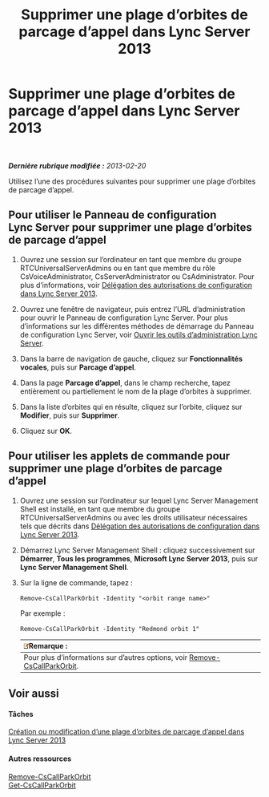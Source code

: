 ﻿---
title: Supprimer une plage d’orbites de parcage d’appel dans Lync Server 2013
TOCTitle: Supprimer une plage d’orbites de parcage d’appel dans Lync Server 2013
ms:assetid: 85e9f916-062d-450d-ac0a-aeaefc0f7cdc
ms:mtpsurl: https://technet.microsoft.com/fr-fr/library/Gg182546(v=OCS.15)
ms:contentKeyID: 49297955
ms.date: 05/20/2016
mtps_version: v=OCS.15
ms.translationtype: HT
---

# Supprimer une plage d’orbites de parcage d’appel dans Lync Server 2013

 

_**Dernière rubrique modifiée :** 2013-02-20_

Utilisez l’une des procédures suivantes pour supprimer une plage d’orbites de parcage d’appel.

## Pour utiliser le Panneau de configuration Lync Server pour supprimer une plage d’orbites de parcage d’appel

1.  Ouvrez une session sur l’ordinateur en tant que membre du groupe RTCUniversalServerAdmins ou en tant que membre du rôle CsVoiceAdministrator, CsServerAdministrator ou CsAdministrator. Pour plus d’informations, voir [Délégation des autorisations de configuration dans Lync Server 2013](lync-server-2013-delegate-setup-permissions.md).

2.  Ouvrez une fenêtre de navigateur, puis entrez l’URL d’administration pour ouvrir le Panneau de configuration Lync Server. Pour plus d’informations sur les différentes méthodes de démarrage du Panneau de configuration Lync Server, voir [Ouvrir les outils d’administration Lync Server](lync-server-2013-open-lync-server-administrative-tools.md).

3.  Dans la barre de navigation de gauche, cliquez sur **Fonctionnalités vocales**, puis sur **Parcage d’appel**.

4.  Dans la page **Parcage d’appel**, dans le champ recherche, tapez entièrement ou partiellement le nom de la plage d’orbites à supprimer.

5.  Dans la liste d’orbites qui en résulte, cliquez sur l’orbite, cliquez sur **Modifier**, puis sur **Supprimer**.

6.  Cliquez sur **OK**.

## Pour utiliser les applets de commande pour supprimer une plage d’orbites de parcage d’appel

1.  Ouvrez une session sur l’ordinateur sur lequel Lync Server Management Shell est installé, en tant que membre du groupe RTCUniversalServerAdmins ou avec les droits utilisateur nécessaires tels que décrits dans [Délégation des autorisations de configuration dans Lync Server 2013](lync-server-2013-delegate-setup-permissions.md).

2.  Démarrez Lync Server Management Shell : cliquez successivement sur **Démarrer**, **Tous les programmes**, **Microsoft Lync Server 2013**, puis sur **Lync Server Management Shell**.

3.  Sur la ligne de commande, tapez :
    
        Remove-CsCallParkOrbit -Identity "<orbit range name>" 
    
    Par exemple :
    
        Remove-CsCallParkOrbit -Identity "Redmond orbit 1"
    
    <table>
    <thead>
    <tr class="header">
    <th><img src="images/Gg398920.note(OCS.15).gif" title="note" alt="note" />Remarque :</th>
    </tr>
    </thead>
    <tbody>
    <tr class="odd">
    <td>Pour plus d’informations sur d’autres options, voir <a href="remove-cscallparkorbit.md">Remove-CsCallParkOrbit</a>.</td>
    </tr>
    </tbody>
    </table>


## Voir aussi

#### Tâches

[Création ou modification d’une plage d’orbites de parcage d’appel dans Lync Server 2013](lync-server-2013-create-or-modify-a-call-park-orbit-range.md)  

#### Autres ressources

[Remove-CsCallParkOrbit](remove-cscallparkorbit.md)  
[Get-CsCallParkOrbit](get-cscallparkorbit.md)

